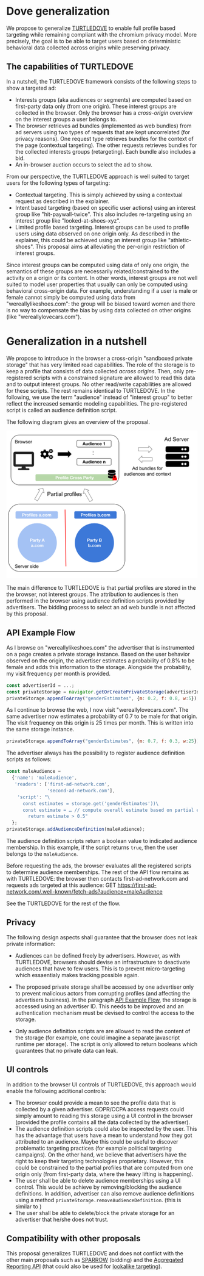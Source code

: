 # Dove generalization

We propose to generalize [TURTLEDOVE](https://github.com/WICG/turtledove) to enable full profile based targeting while remaining compliant with the chromium privacy model. More precisely, the goal is to be able to target users based on deterministic behavioral data collected across origins while preserving privacy.

## The capabilities of TURTLEDOVE
In a nutshell, the TURTLEDOVE framework consists of the following steps to show a targeted ad:
* Interests groups (aka audiences or segments) are computed based on first-party data only (from one origin).
These interest groups are collected in the browser. Only the browser has a *cross-origin* overview on the interest groups a user belongs to.
* The browser retrieves ad bundles (implemented as web bundles) from ad servers using two types of requests that are kept uncorrelated (for privacy reasons). One request type retrieves bundles for the context of the page (contextual targeting). The other requests retrieves bundles for the collected interests groups (retargeting). Each bundle also includes a bid.
* An in-browser auction occurs to select the ad to show.

From our perspective, the TURTLEDOVE approach is well suited to target users for the following types of targeting:
* Contextual targeting. This is simply achieved by using a contextual request as described in the explainer.
* Intent based targeting (based on specific user actions) using an interest group like "hit-paywall-twice". This also includes re-targeting using an interest group like "looked-at-shoes-xyz".
* Limited profile based targeting. Interest groups can be used to profile users using data observed on one origin only. As described in the explainer, this could be achieved using an interest group like "athletic-shoes". This proposal aims at alleviating the per-origin restriction of interest groups.

Since interest groups can be computed using data of only one origin, the semantics of these groups are necessarily related/constrained to the activity on a origin or its content. In other words, interest groups are not well suited to model user properties that usually can only be computed using behavioral cross-origin data. For example, understanding if a user is male or female cannot simply be computed using data from "wereallylikeshoes.com": the group will be biased toward women and there is no way to compensate the bias by using data collected on other origins (like "wereallylovecars.com").

# Generalization in a nutshell

We propose to introduce in the browser a cross-origin "sandboxed private storage" that has very limited read capabilities. The role of the storage is to keep a profile that consists of data collected *across origins*. Then, only pre-registered scripts with a constrained signature are allowed to read this data and to output interest groups. No other read/write capabilities are allowed for these scripts. The rest remains identical to TURTLEDOVE. In the following, we use the term "audience" instead of "interest group" to better reflect the increased semantic modeling capabilities. The pre-registered script is called an audience definition script.

The following diagram gives an overview of the proposal.

![overview](./dove.svg)

The main difference to TURTLEDOVE is that partial profiles are stored in the the browser, not interest groups. The attribution to audiences is then performed in the browser using audience definition scripts provided by advertisers. The bidding process to select an ad web bundle is not affected by this proposal.


## API Example Flow

As I browse on "wereallylikeshoes.com" the advertiser that is instrumented on a page creates a private storage instance. Based on the user behavior observed on the origin, the advertiser estimates a probability of 0.8% to be female and adds this information to the storage. Alongside the probability, my visit frequency per month is provided.

```javascript
const advertiserId = ...;
const privateStorage = navigator.getOrCreatePrivateStorage(advertiserId);
privateStorage.appendToArray("genderEstimates", {m: 0.2, f: 0.8, w:5});
```

As I continue to browse the web, I now visit "wereallylovecars.com". The same advertiser now estimates a probability of 0.7 to be male for that origin. The visit frequency on this origin is 25 times per month. This is written into the same storage instance.

```javascript
privateStorage.appendToArray("genderEstimates", {m: 0.7, f: 0.3, w:25});
```

The advertiser always has the possibility to register audience definition scripts as follows:

```javascript
const maleAudience =
  {'name': 'maleAudience',
   'readers': ['first-ad-network.com',
               'second-ad-network.com'],
    'script': "\
      const estimates = storage.get('genderEstimates'))\
      const estimate = … // compute overall estimate based on partial estimates \
    	return estimate > 0.5"
  };
privateStorage.addAudienceDefinition(maleAudience);
```

The audience definition scripts return a boolean value to indicated audience membership. In this example, if the script returns `true`, then the user belongs to the `maleAudience`.

Before requesting the ads, the browser evaluates all the registered scripts to determine audience memberships. The rest of the API flow remains as with TURTLEDOVE: the browser then contacts first-ad-network.com and requests ads targeted at this audience:
GET https://first-ad-network.com/.well-known/fetch-ads?audience=maleAudience

See  the TURTLEDOVE for the rest of the flow.

## Privacy

The following design aspects shall guarantee that the browser does not leak private information:

* Audiences can be defined freely by advertisers. However, as with TURTLEDOVE, browsers should devise an infrastructure to deactivate audiences that have to few users. This is to prevent micro-targeting which essaentialy makes tracking possible again.

* The proposed private storage shall be accessed by one advertiser only to prevent malicious actors from corrupting profiles (and affecting the advertisers business). In the paragraph [API Example Flow](#api-example-flow), the storage is accessed using an advertiser ID. This needs to be improved and an authentication mechanism must be devised to control the access to the storage.

* Only audience definition scripts are are allowed to read the content of the storage (for example, one could imagine a separate javascript runtime per storage). The script is only allowed to return booleans which guarantees that no private data can leak.

## UI controls

In addition to the browser UI controls of TURTLEDOVE, this approach would enable the following additional controls:
* The browser could provide a mean to see the profile data that is collected by a given advertiser. GDPR/CCPA access requests could simply amount to reading this storage using a UI control in the browser (provided the profile contains all the data collected by the advertiser).
* The audience definition scripts could also be inspected by the user. This has the advantage that users have a mean to understand *how* they got attributed to an audience. Maybe this could be useful to discover problematic targeting practices (for example political targeting campaigns). On the other hand, we believe that advertisers have the right to keep their targeting technologies proprietary. However, this could be constrained to the partial profiles that are computed from one origin only (from first-party data, where the heavy lifting is happening).
* The user shall be able to delete audience memberships using a UI control. This would be achieve by removing/blocking the audience definitions. In addition, advertiser can also remove audience definitions using a method `privateStorage.removeAudienceDefinition`. (this is similar to )
* The user shall be able to delete/block the private storage for an advertiser that he/she does not trust.

## Compatibility with other proposals

This proposal generalizes TURTLEDOVE and does not conflict with the other main proposals such as [SPARROW](https://github.com/WICG/sparrow) (bidding) and the [Aggregated Reporting API](https://github.com/csharrison/aggregate-reporting-api) (that could also be used for [lookalike targeting](https://github.com/w3c/web-advertising/blob/master/privacy_preserving_lookalike_audience_targeting.md)).
